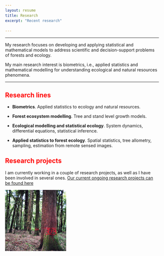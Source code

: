 ```yaml
---
layout: resume
title: Research 
excerpt: "Recent research"

---
```


<style>H1{color:DarkRed;}</style>
<style>H2{color:Red;}</style>

--------

My research focuses on developing and applying statistical and mathematical models to address scientific and decision-support problems of forests and ecology.

My main research interest is biometrics, i.e., applied statistics and mathematical modelling for understanding ecological and natural resources phenomena.


--------



## Research lines

* __Biometrics__. Applied statistics to ecology and natural resources.

* __Forest ecosystem modelling__.  Tree and stand level growth models.

* __Ecological modelling and statistical ecology__. System dynamics, differential equations, statistical inference.

* __Applied statistics to forest ecology__. Spatial statistics, tree allometry, sampling, estimation from remote sensed images.


## Research projects

I am currently working in a couple of research projects, as well as I have been involved in several ones. [Our current ongoing research projects can be found here](./resproj.md)


<img src="images/pspRuca_old.jpg" width="200" height="200">

<!-- ### Footer
![](images/pspRuca_old.jpg)
![](images/droneYo.JPG)
---
layout: page
title: Research 
excerpt: "Recent Research"
---
Last updated: August 2020 -->

